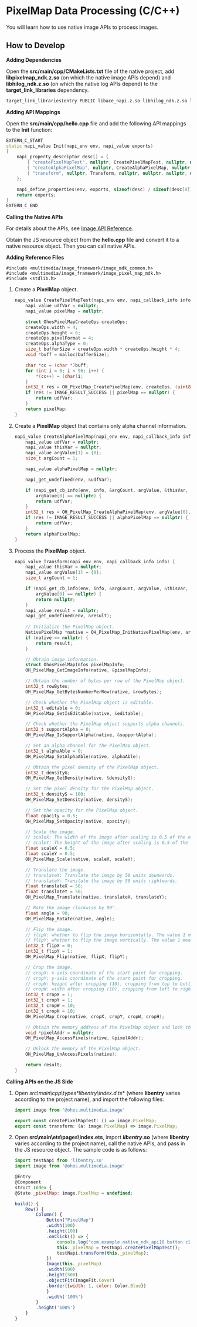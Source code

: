 # PixelMap Data Processing (C/C++)

You will learn how to use native image APIs to process images.

## How to Develop

**Adding Dependencies**

Open the **src/main/cpp/CMakeLists.txt** file of the native project, add **libpixelmap_ndk.z.so** (on which the native image APIs depend) and **libhilog_ndk.z.so** (on which the native log APIs depend) to the **target_link_libraries** dependency.

```txt
target_link_libraries(entry PUBLIC libace_napi.z.so libhilog_ndk.z.so libpixelmap_ndk.z.so)
```

**Adding API Mappings**

Open the **src/main/cpp/hello.cpp** file and add the following API mappings to the **Init** function:

```c++
EXTERN_C_START
static napi_value Init(napi_env env, napi_value exports)
{
    napi_property_descriptor desc[] = {
        { "createPixelMapTest", nullptr, CreatePixelMapTest, nullptr, nullptr, nullptr, napi_default, nullptr },
        { "createAlphaPixelMap", nullptr, CreateAlphaPixelMap, nullptr, nullptr, nullptr, napi_default, nullptr },
        { "transform", nullptr, Transform, nullptr, nullptr, nullptr, napi_default, nullptr },
    };

    napi_define_properties(env, exports, sizeof(desc) / sizeof(desc[0]), desc);
    return exports;
}
EXTERN_C_END
```


**Calling the Native APIs**

For details about the APIs, see [Image API Reference](../../reference/apis-image-kit/image.md).

Obtain the JS resource object from the **hello.cpp** file and convert it to a native resource object. Then you can call native APIs.

**Adding Reference Files**

    #include <multimedia/image_framework/image_mdk_common.h>
    #include <multimedia/image_framework/image_pixel_map_mdk.h>
    #include <stdlib.h>
    
1. Create a **PixelMap** object.
    ```c++
    napi_value CreatePixelMapTest(napi_env env, napi_callback_info info) {
        napi_value udfVar = nullptr;
        napi_value pixelMap = nullptr;

        struct OhosPixelMapCreateOps createOps;
        createOps.width = 4;
        createOps.height = 6;
        createOps.pixelFormat = 4;
        createOps.alphaType = 0;
        size_t bufferSize = createOps.width * createOps.height * 4;
        void *buff = malloc(bufferSize);

        char *cc = (char *)buff;
        for (int i = 0; i < 96; i++) {
            *(cc++) = (char)i;
        }
        int32_t res = OH_PixelMap_CreatePixelMap(env, createOps, (uint8_t *)buff, bufferSize, &pixelMap);
        if (res != IMAGE_RESULT_SUCCESS || pixelMap == nullptr) {
            return udfVar;
        }
        return pixelMap;
    }
    ```
2. Create a **PixelMap** object that contains only alpha channel information.
    ```c++
    napi_value CreateAlphaPixelMap(napi_env env, napi_callback_info info) {
        napi_value udfVar = nullptr;
        napi_value thisVar = nullptr;
        napi_value argValue[1] = {0};
        size_t argCount = 1;

        napi_value alphaPixelMap = nullptr;

        napi_get_undefined(env, &udfVar);

        if (napi_get_cb_info(env, info, &argCount, argValue, &thisVar, nullptr) != napi_ok || argCount < 1 ||
            argValue[0] == nullptr) {
            return udfVar;
        }
        int32_t res = OH_PixelMap_CreateAlphaPixelMap(env, argValue[0], &alphaPixelMap);
        if (res != IMAGE_RESULT_SUCCESS || alphaPixelMap == nullptr) {
            return udfVar;
        }
        return alphaPixelMap;
    }
    ```
3. Process the **PixelMap** object.
    ```c++
    napi_value Transform(napi_env env, napi_callback_info info) {
        napi_value thisVar = nullptr;
        napi_value argValue[1] = {0};
        size_t argCount = 1;

        if (napi_get_cb_info(env, info, &argCount, argValue, &thisVar, nullptr) != napi_ok || argCount < 1 ||
            argValue[0] == nullptr) {
            return nullptr;
        }
        napi_value result = nullptr;
        napi_get_undefined(env, &result);
        
        // Initialize the PixelMap object.
        NativePixelMap *native = OH_PixelMap_InitNativePixelMap(env, argValue[0]);
        if (native == nullptr) {
            return result;
        }

        // Obtain image information.
        struct OhosPixelMapInfos pixelMapInfo;
        OH_PixelMap_GetImageInfo(native, &pixelMapInfo);

        // Obtain the number of bytes per row of the PixelMap object.
        int32_t rowBytes;
        OH_PixelMap_GetBytesNumberPerRow(native, &rowBytes);

        // Check whether the PixelMap object is editable.
        int32_t editable = 0;
        OH_PixelMap_GetIsEditable(native, &editable);

        // Check whether the PixelMap object supports alpha channels.
        int32_t supportAlpha = 0;
        OH_PixelMap_IsSupportAlpha(native, &supportAlpha);

        // Set an alpha channel for the PixelMap object.
        int32_t alphaAble = 0;
        OH_PixelMap_SetAlphaAble(native, alphaAble);

        // Obtain the pixel density of the PixelMap object.
        int32_t densityG;
        OH_PixelMap_GetDensity(native, &densityG);

        // Set the pixel density for the PixelMap object.
        int32_t densityS = 100;
        OH_PixelMap_SetDensity(native, densityS);

        // Set the opacity for the PixelMap object.
        float opacity = 0.5;
        OH_PixelMap_SetOpacity(native, opacity);

        // Scale the image.
        // scaleX: The width of the image after scaling is 0.5 of the original width.
        // scaleY: The height of the image after scaling is 0.5 of the original height.
        float scaleX = 0.5;
        float scaleY = 0.5;
        OH_PixelMap_Scale(native, scaleX, scaleY);

        // Translate the image.
        // translateX: Translate the image by 50 units downwards.
        // translateY: Translate the image by 50 units rightwards.
        float translateX = 50;
        float translateY = 50;
        OH_PixelMap_Translate(native, translateX, translateY);

        // Rate the image clockwise by 90°.
        float angle = 90;
        OH_PixelMap_Rotate(native, angle);

        // Flip the image.
        // flipX: whether to flip the image horizontally. The value 1 means to flip the image and 0 means the opposite.
        // flipY: whether to flip the image vertically. The value 1 means to flip the image and 0 means the opposite.
        int32_t flipX = 0;
        int32_t flipY = 1;
        OH_PixelMap_Flip(native, flipX, flipY);

        // Crop the image.
        // cropX: x-axis coordinate of the start point for cropping.
        // cropY: y-axis coordinate of the start point for cropping.
        // cropH: height after cropping (10), cropping from top to bottom.
        // cropW: width after cropping (10), cropping from left to right.
        int32_t cropX = 1;
        int32_t cropY = 1;
        int32_t cropW = 10;
        int32_t cropH = 10;
        OH_PixelMap_Crop(native, cropX, cropY, cropW, cropH);

        // Obtain the memory address of the PixelMap object and lock the memory.
        void *pixelAddr = nullptr;
        OH_PixelMap_AccessPixels(native, &pixelAddr);

        // Unlock the memory of the PixelMap object.
        OH_PixelMap_UnAccessPixels(native);

        return result;
    }
    ```


**Calling APIs on the JS Side**

1. Open **src\main\cpp\types\*libentry*\index.d.ts** (where **libentry** varies according to the project name), and import the following files:

    ```js
    import image from '@ohos.multimedia.image'

    export const createPixelMapTest: () => image.PixelMap;
    export const transform: (a: image.PixelMap) => image.PixelMap;
    ```

2. Open **src\main\ets\pages\index.ets**, import ***libentry*.so** (where **libentry** varies according to the project name), call the native APIs, and pass in the JS resource object. The sample code is as follows:

    ```js
    import testNapi from 'libentry.so'
    import image from '@ohos.multimedia.image'

    @Entry
    @Component
    struct Index {
    @State _pixelMap: image.PixelMap = undefined;

    build() {
        Row() {
            Column() {
                Button("PixelMap")
                .width(100)
                .height(100)
                .onClick(() => {
                    console.log("com.example.native_ndk_api10 button click in");
                    this._pixelMap = testNapi.createPixelMapTest();
                    testNapi.transform(this._pixelMap);
                })
                Image(this._pixelMap)
                .width(500)
                .height(500)
                .objectFit(ImageFit.Cover)
                .border({width: 1, color: Color.Blue})
                }
                .width('100%')
            }
            .height('100%')
        }
    }
    ```
